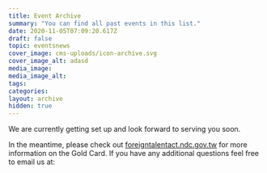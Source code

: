 ```yaml
---
title: Event Archive
summary: "You can find all past events in this list."
date: 2020-11-05T07:09:20.617Z
draft: false
topic: eventsnews
cover_image: cms-uploads/icon-archive.svg
cover_image_alt: adasd
media_image:
media_image_alt:
tags:
categories:
layout: archive
hidden: true
---
```


We are currently getting set up and look forward to serving you soon.

In the meantime, please check out [foreigntalentact.ndc.gov.tw](https://foreigntalentact.ndc.gov.tw/) for more information on the Gold Card. If you have any additional questions feel free to email us at:
